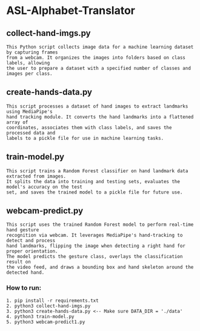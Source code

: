# ASL-Alphabet-Translator

## collect-hand-imgs.py
    This Python script collects image data for a machine learning dataset by capturing frames
    from a webcam. It organizes the images into folders based on class labels, allowing 
    the user to prepare a dataset with a specified number of classes and images per class.
## create-hands-data.py 
    This script processes a dataset of hand images to extract landmarks using MediaPipe's 
    hand tracking module. It converts the hand landmarks into a flattened array of 
    coordinates, associates them with class labels, and saves the processed data and 
    labels to a pickle file for use in machine learning tasks.
## train-model.py
    This script trains a Random Forest classifier on hand landmark data extracted from images. 
    It splits the data into training and testing sets, evaluates the model's accuracy on the test 
    set, and saves the trained model to a pickle file for future use.
## webcam-predict.py
    This script uses the trained Random Forest model to perform real-time hand gesture 
    recognition via webcam. It leverages MediaPipe's hand-tracking to detect and process 
    hand landmarks, flipping the image when detecting a right hand for proper orientation. 
    The model predicts the gesture class, overlays the classification result on 
    the video feed, and draws a bounding box and hand skeleton around the detected hand.

### How to run:
    1. pip install -r requirements.txt
    2. python3 collect-hand-imgs.py
    3. python3 create-hands-data.py <-- Make sure DATA_DIR = './data'
    4. python3 train-model.py 
    5. python3 webcam-predict1.py
